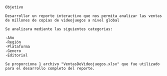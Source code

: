 
    
    Objetivo

    Desarrollar un reporte interactivo que nos permita analizar las ventas de millones de copias de videojuegos a nivel global

    Se analizara mediante las siguientes categorias:
    
    -Año
    -Región
    -Plataforma
    -Genero
    -Editorial

    Se proporciona 1 archivo "VentasDeVideojuegos.xlsx" que fue utilizado para el desarrollo completo del reporte.

